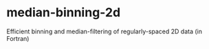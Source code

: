 # median-binning-2d
Efficient binning and median-filtering of regularly-spaced 2D data (in Fortran)
